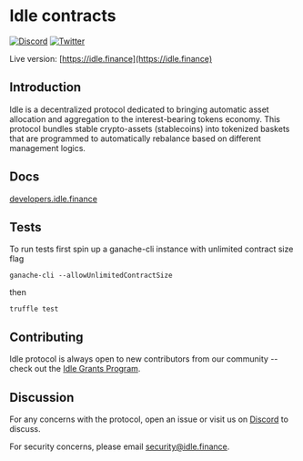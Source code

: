 Idle contracts
============

[![Discord](https://img.shields.io/discord/606071749657755668?color=768AD4&label=discord)](https://discord.com/channels/606071749657755668/)
[![Twitter](https://img.shields.io/twitter/follow/idlefinance?style=social)](https://twitter.com/idlefinance)

Live version: [https://idle.finance](https://idle.finance)

Introduction
----------

Idle is a decentralized protocol dedicated to bringing automatic asset allocation and aggregation to the interest-bearing tokens economy. This protocol bundles stable crypto-assets (stablecoins) into tokenized baskets that are programmed to automatically rebalance based on different management logics.

Docs
----------

[developers.idle.finance](http://developers.idle.finance/)

Tests
----------

To run tests first spin up a ganache-cli instance with unlimited contract size flag
```
ganache-cli --allowUnlimitedContractSize
```

then

```
truffle test
```

Contributing
----------

Idle protocol is always open to new contributors from our community -- check out the [Idle Grants Program](https://idlelabs.notion.site/Idle-Grants-Program-f9242236e1ea4d19abe6a3b0e161e85e).

Discussion
----------

For any concerns with the protocol, open an issue or visit us on [Discord](https://discord.gg/fJaBYmS) to discuss.

For security concerns, please email [security@idle.finance](mailto:security@idle.finance).
